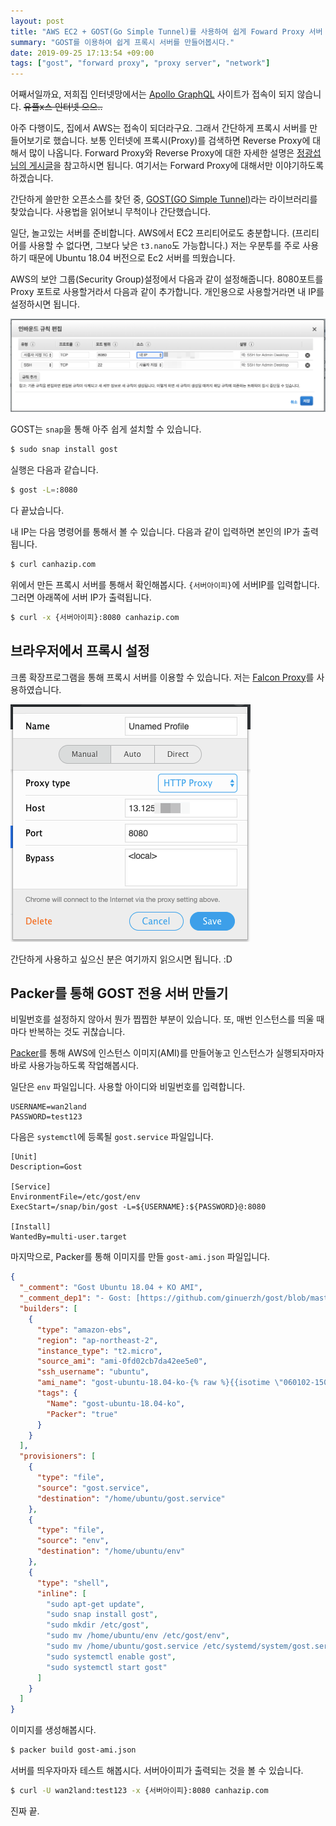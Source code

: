 ```yaml
---
layout: post
title: "AWS EC2 + GOST(Go Simple Tunnel)를 사용하여 쉽게 Foward Proxy 서버 만들기"
summary: "GOST를 이용하여 쉽게 프록시 서버를 만들어봅시다."
date: 2019-09-25 17:13:54 +09:00
tags: ["gost", "forward proxy", "proxy server", "network"]
---
```


어째서일까요, 저희집 인터넷망에서는 [Apollo GraphQL](https://www.apollographql.com) 사이트가 접속이 되지 않습니다. ~~유플x스 인터넷 으으..~~

아주 다행이도, 집에서 AWS는 접속이 되더라구요. 그래서 간단하게 프록시 서버를 만들어보기로 했습니다. 보통 인터넷에 프록시(Proxy)를 검색하면
Reverse Proxy에 대해서 많이 나옵니다. Forward Proxy와 Reverse Proxy에 대한 자세한 설명은
[정광섭님의 게시글](https://www.lesstif.com/pages/viewpage.action?pageId=21430345)을 참고하시면 됩니다. 여기서는 Forward Proxy에 대해서만
이야기하도록 하겠습니다.

간단하게 쓸만한 오픈소스를 찾던 중, [GOST(GO Simple Tunnel)](https://github.com/ginuerzh/gost/blob/master/README_en.md)라는 라이브러리를
찾았습니다. 사용법을 읽어보니 무척이나 간단했습니다.


일단, 놀고있는 서버를 준비합니다. AWS에서 EC2 프리티어로도 충분합니다. (프리티어를 사용할 수 없다면, 그보다 낮은 `t3.nano`도 가능합니다.)
저는 우분투를 주로 사용하기 때문에 Ubuntu 18.04 버전으로 Ec2 서버를 띄웠습니다.

AWS의 보안 그룹(Security Group)설정에서 다음과 같이 설정해줍니다. 8080포트를 Proxy 포트로 사용할거라서 다음과 같이 추가합니다.
개인용으로 사용할거라면 내 IP를 설정하시면 됩니다.

![Security Group 설정](/images/2019/190925-gost0.png)

GOST는 `snap`을 통해 아주 쉽게 설치할 수 있습니다.

```bash
$ sudo snap install gost
```

실행은 다음과 같습니다.

```bash
$ gost -L=:8080
```

다 끝났습니다.


내 IP는 다음 명령어를 통해서 볼 수 있습니다. 다음과 같이 입력하면 본인의 IP가 출력됩니다.

```bash
$ curl canhazip.com
```

위에서 만든 프록시 서버를 통해서 확인해봅시다. `{서버아이피}`에 서버IP를 입력합니다. 그러면 아래쪽에 서버 IP가 출력됩니다.

```bash
$ curl -x {서버아이피}:8080 canhazip.com
```

## 브라우저에서 프록시 설정

크롬 확장프로그램을 통해 프록시 서버를 이용할 수 있습니다. 저는
[Falcon Proxy](https://chrome.google.com/webstore/detail/falcon-proxy/gchhimlnjdafdlkojbffdkogjhhkdepf?hl=ko)를 사용하였습니다.

![Security Group 설정](/images/2019/190925-gost1.png)

간단하게 사용하고 싶으신 분은 여기까지 읽으시면 됩니다. :D


## Packer를 통해 GOST 전용 서버 만들기

비밀번호를 설정하지 않아서 뭔가 찝찝한 부분이 있습니다. 또, 매번 인스턴스를 띄울 때 마다 반복하는 것도 귀찮습니다.

[Packer](https://www.packer.io)를 통해 AWS에 인스턴스 이미지(AMI)를 만들어놓고 인스턴스가 실행되자마자 바로 사용가능하도록 작업해봅시다.

일단은 `env` 파일입니다. 사용할 아이디와 비밀번호를 입력합니다.

```
USERNAME=wan2land
PASSWORD=test123
```

다음은 `systemctl`에 등록될 `gost.service` 파일입니다.

```
[Unit]
Description=Gost

[Service]
EnvironmentFile=/etc/gost/env
ExecStart=/snap/bin/gost -L=${USERNAME}:${PASSWORD}@:8080

[Install]
WantedBy=multi-user.target
```

마지막으로, Packer를 통해 이미지를 만들 `gost-ami.json` 파일입니다.

```json
{
  "_comment": "Gost Ubuntu 18.04 + KO AMI",
  "_comment_dep1": "- Gost: [https://github.com/ginuerzh/gost/blob/master/README_en.md]",
  "builders": [
    {
      "type": "amazon-ebs",
      "region": "ap-northeast-2",
      "instance_type": "t2.micro",
      "source_ami": "ami-0fd02cb7da42ee5e0",
      "ssh_username": "ubuntu",
      "ami_name": "gost-ubuntu-18.04-ko-{% raw %}{{isotime \"060102-150405\"}}{% endraw %}",
      "tags": {
        "Name": "gost-ubuntu-18.04-ko",
        "Packer": "true"
      }
    }
  ],
  "provisioners": [
    {
      "type": "file",
      "source": "gost.service",
      "destination": "/home/ubuntu/gost.service"
    },
    {
      "type": "file",
      "source": "env",
      "destination": "/home/ubuntu/env"
    },
    {
      "type": "shell",
      "inline": [
        "sudo apt-get update",
        "sudo snap install gost",
        "sudo mkdir /etc/gost",
        "sudo mv /home/ubuntu/env /etc/gost/env",
        "sudo mv /home/ubuntu/gost.service /etc/systemd/system/gost.service",
        "sudo systemctl enable gost",
        "sudo systemctl start gost"
      ]
    }
  ]
}
```

이미지를 생성해봅시다.

```bash
$ packer build gost-ami.json
```

서버를 띄우자마자 테스트 해봅시다. 서버아이피가 출력되는 것을 볼 수 있습니다.

```bash
$ curl -U wan2land:test123 -x {서버아이피}:8080 canhazip.com
```

진짜 끝.
